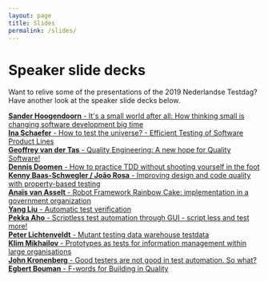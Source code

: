 ```yaml
---
layout: page
title: Slides
permalink: /slides/
---
```


<h1 class="page-title">Speaker slide decks</h1>

Want to relive some of the presentations of the 2019 Nederlandse Testdag? Have another look at the speaker slide decks below.

<div class="section">
		<div class="row">
			<div class="col s9 left-align"><a href="https://speakerdeck.com/aahoogendoorn/its-a-small-world-after-all-full-edition-fall-2019" target="_blank"><b>Sander Hoogendoorn</b> - It's a small world after all: How thinking small is changing software development big time</a></div>
		</div>
		<div class="row">
        	<div class="col s9 left-align"><a href="/pdf/ina_schaefer.pdf" target="_blank"><b>Ina Schaefer</b> - How to test the universe? - Efficient Testing of Software Product Lines</a></div>
        </div>
		<div class="row">
        	<div class="col s9 left-align"><a href="/pdf/geoffrey_van_der_tas.pdf" target="_blank"><b>Geoffrey van der Tas</b> - Quality Engineering: A new hope for Quality Software!</a></div>
        </div>
		<div class="row">
        	<div class="col s9 left-align"><a href="https://www.slideshare.net/dennisdoomen/how-to-practice-tdd-without-shooting-yourself-in-the-foot-183038348" target="_blank"><b>Dennis Doomen</b> - How to practice TDD without shooting yourself in the foot</a></div>
        </div>
		<div class="row">
        	<div class="col s9 left-align"><a href="https://speakerdeck.com/baasie/improving-design-and-code-quality-with-property-based-testing-at-nltestdag-2019" target="_blank"><b>Kenny Baas-Schwegler / João Rosa</b> - Improving design and code quality with property-based testing</a></div>
        </div>
		<div class="row">
        	<div class="col s9 left-align"><a href="/pdf/anais_van_asselt.pdf" target="_blank"><b>Anaïs van Asselt</b> - Robot Framework Rainbow Cake: implementation in a government organization</a></div>
        </div>
		<div class="row">
        	<div class="col s9 left-align"><a href="/pdf/yang_liu.pdf" target="_blank"><b>Yang Liu</b> - Automatic test verification</a></div>
        </div>
		<div class="row">
        	<div class="col s9 left-align"><a href="/pdf/pekka_aho.pdf" target="_blank"><b>Pekka Aho</b> - Scriptless test automation through GUI - script less and test more!</a></div>
        </div>
		<div class="row">
        	<div class="col s9 left-align"><a href="/pdf/peter_lichtenveldt.pdf" target="_blank"><b>Peter Lichtenveldt</b> - Mutant testing data warehouse testdata</a></div>
        </div>
		<div class="row">
        	<div class="col s9 left-align"><a href="/pdf/klim_mikhailov.pdf" target="_blank"><b>Klim Mikhailov</b> - Prototypes as tests for information management within large organisations</a></div>
        </div>
		<div class="row">
        	<div class="col s9 left-align"><a href="/pdf/john_kronenberg.pdf" target="_blank"><b>John Kronenberg</b> - Good testers are not good in test automation. So what?</a></div>
        </div>
		<div class="row">
        	<div class="col s9 left-align"><a href="/pdf/egbert_bouman.pdf" target="_blank"><b>Egbert Bouman</b> - F-words for Building in Quality</a></div>
        </div>
</div>
